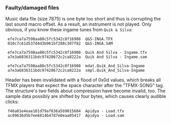 ### Faulty/damaged files

Music data file (size 7875) is one byte too short and thus is corrupting the
last sound macro offset. As a result, an instrument is not played. Only obvious,
if you know these ingame tunes from ``Quik & Silva``:

```
 efe7ca7a7598aa80c5fc5342c8f16908  Q&S-INGA.TFX
 010c7c61d537d4d3b961bf288c307f82  Q&S-INGA.SAM

 efe7ca7a7598aa80c5fc5342c8f16908  Quik And Silva - Ingame.tfx
 a7e3a6836311bdc97428672c2ca8222a  Quik And Silva - Ingame.sam

 efe7ca7a7598aa80c5fc5342c8f16908  mdat.Quik_And_Silva-Ingame
 a7e3a6836311bdc97428672c2ca8222a  smpl.Quik_And_Silva-Ingame
```


Header has been invalidated with a flood of 0x0d values, which breaks
all TFMX players that expect the space character after the "TFMX-SONG" tag.
The structure's two fields about compression have become invalid, too.
The sample data possibly are shifted by four bytes, which causes clearly
audible clicks:

```
 f46a01e4eae101d79af636a5b9015684  Apidya - Load.tfx
 ac09636d5b7ee6814b47d7e0eaa05417  Apidya - Load.sam
```
